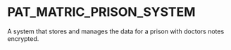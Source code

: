 # PAT_MATRIC_PRISON_SYSTEM
A system that stores and manages the data for a prison with doctors notes encrypted.
